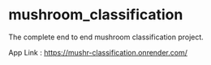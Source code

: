 # mushroom_classification
The complete end to end mushroom classification project.

App Link : https://mushr-classification.onrender.com/

